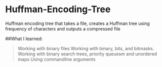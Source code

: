 # Huffman-Encoding-Tree
Huffman encoding tree that takes a file, creates a Huffman tree using frequency of characters and outputs a compressed file

##What I learned:
>Working with binary files
>Working with binary, bits, and bitmasks.
>Working with binary search trees, priority queuesm and unordered maps
>Using commandline arguments
